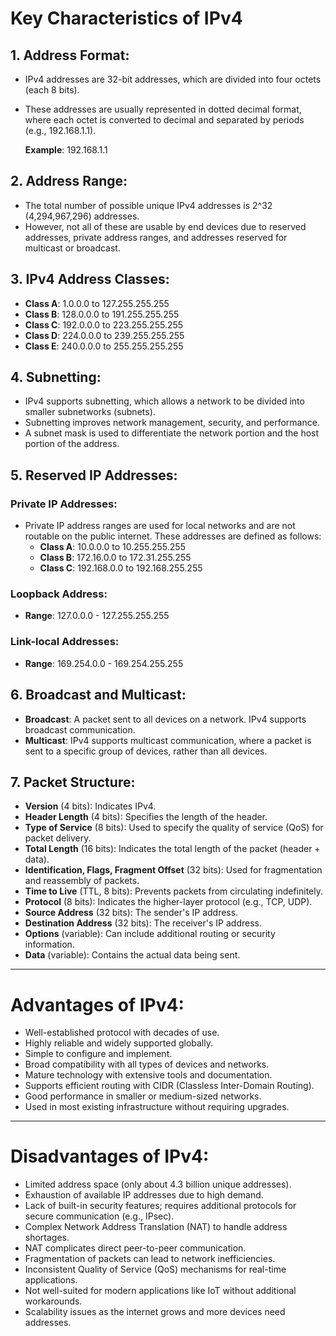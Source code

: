 # Key Characteristics of IPv4

## 1. Address Format:
- IPv4 addresses are 32-bit addresses, which are divided into four octets (each 8 bits).
- These addresses are usually represented in dotted decimal format, where each octet is converted to decimal and separated by periods (e.g., 192.168.1.1).
  
  **Example**: 192.168.1.1

## 2. Address Range:
- The total number of possible unique IPv4 addresses is 2^32 (4,294,967,296) addresses.
- However, not all of these are usable by end devices due to reserved addresses, private address ranges, and addresses reserved for multicast or broadcast.

## 3. IPv4 Address Classes:
- **Class A**: 1.0.0.0 to 127.255.255.255
- **Class B**: 128.0.0.0 to 191.255.255.255
- **Class C**: 192.0.0.0 to 223.255.255.255
- **Class D**: 224.0.0.0 to 239.255.255.255
- **Class E**: 240.0.0.0 to 255.255.255.255

## 4. Subnetting:
- IPv4 supports subnetting, which allows a network to be divided into smaller subnetworks (subnets).
- Subnetting improves network management, security, and performance.
- A subnet mask is used to differentiate the network portion and the host portion of the address.

## 5. Reserved IP Addresses:

### Private IP Addresses:
- Private IP address ranges are used for local networks and are not routable on the public internet. These addresses are defined as follows:
  - **Class A**: 10.0.0.0 to 10.255.255.255
  - **Class B**: 172.16.0.0 to 172.31.255.255
  - **Class C**: 192.168.0.0 to 192.168.255.255

### Loopback Address:
- **Range**: 127.0.0.0 - 127.255.255.255

### Link-local Addresses:
- **Range**: 169.254.0.0 - 169.254.255.255

## 6. Broadcast and Multicast:

- **Broadcast**: A packet sent to all devices on a network. IPv4 supports broadcast communication.
- **Multicast**: IPv4 supports multicast communication, where a packet is sent to a specific group of devices, rather than all devices.

## 7. Packet Structure:

- **Version** (4 bits): Indicates IPv4.
- **Header Length** (4 bits): Specifies the length of the header.
- **Type of Service** (8 bits): Used to specify the quality of service (QoS) for packet delivery.
- **Total Length** (16 bits): Indicates the total length of the packet (header + data).
- **Identification, Flags, Fragment Offset** (32 bits): Used for fragmentation and reassembly of packets.
- **Time to Live** (TTL, 8 bits): Prevents packets from circulating indefinitely.
- **Protocol** (8 bits): Indicates the higher-layer protocol (e.g., TCP, UDP).
- **Source Address** (32 bits): The sender's IP address.
- **Destination Address** (32 bits): The receiver's IP address.
- **Options** (variable): Can include additional routing or security information.
- **Data** (variable): Contains the actual data being sent.

---

# Advantages of IPv4:
- Well-established protocol with decades of use.
- Highly reliable and widely supported globally.
- Simple to configure and implement.
- Broad compatibility with all types of devices and networks.
- Mature technology with extensive tools and documentation.
- Supports efficient routing with CIDR (Classless Inter-Domain Routing).
- Good performance in smaller or medium-sized networks.
- Used in most existing infrastructure without requiring upgrades.

---

# Disadvantages of IPv4:
- Limited address space (only about 4.3 billion unique addresses).
- Exhaustion of available IP addresses due to high demand.
- Lack of built-in security features; requires additional protocols for secure communication (e.g., IPsec).
- Complex Network Address Translation (NAT) to handle address shortages.
- NAT complicates direct peer-to-peer communication.
- Fragmentation of packets can lead to network inefficiencies.
- Inconsistent Quality of Service (QoS) mechanisms for real-time applications.
- Not well-suited for modern applications like IoT without additional workarounds.
- Scalability issues as the internet grows and more devices need addresses.
